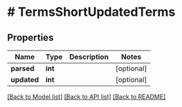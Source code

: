 # # TermsShortUpdatedTerms

## Properties

Name | Type | Description | Notes
------------ | ------------- | ------------- | -------------
**parsed** | **int** |  | [optional]
**updated** | **int** |  | [optional]

[[Back to Model list]](../../README.md#models) [[Back to API list]](../../README.md#endpoints) [[Back to README]](../../README.md)
